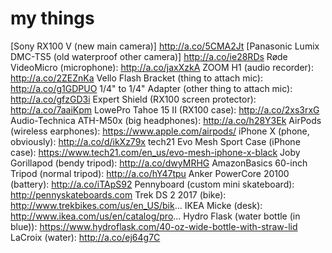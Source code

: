 # my things
[Sony RX100 V (new main camera)] http://a.co/5CMA2Jt
[Panasonic Lumix DMC-TS5 (old waterproof other camera)] http://a.co/ie28RDs
Røde VideoMicro (microphone): http://a.co/jaxXzkA
ZOOM H1 (audio recorder): http://a.co/2ZEZnKa
Vello Flash Bracket (thing to attach mic): http://a.co/g1GDPUO
1/4" to 1/4" Adapter (other thing to attach mic): http://a.co/gfzGD3i
Expert Shield (RX100 screen protector): http://a.co/7aaiKpm
LowePro Tahoe 15 II (RX100 case): http://a.co/2xs3rxG
Audio-Technica ATH-M50x (big headphones): http://a.co/h28Y3Ek
AirPods (wireless earphones): https://www.apple.com/airpods/
iPhone X (phone, obviously): http://a.co/d/ikXz79x
tech21 Evo Mesh Sport Case (iPhone case): https://www.tech21.com/en_us/evo-mesh-iphone-x-black
Joby Gorillapod (bendy tripod): http://a.co/dwyMRHG
AmazonBasics 60-inch Tripod (normal tripod): http://a.co/hY47tpu
Anker PowerCore 20100 (battery): http://a.co/iTApS92
Pennyboard (custom mini skateboard): http://pennyskateboards.com
Trek DS 2 2017 (bike): http://www.trekbikes.com/us/en_US/bik...
IKEA Micke (desk): http://www.ikea.com/us/en/catalog/pro...
Hydro Flask (water bottle (in blue)): https://www.hydroflask.com/40-oz-wide-bottle-with-straw-lid
LaCroix (water): http://a.co/ej64g7C
